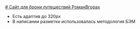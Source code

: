 <a href="https://roma3928.github.io/mountains-html/"># Сайт для брони путешествий РоманВгорах</a>

<ul>
<li>Есть адаптив до 320px</li>
<li>В написании разметки использовалась методология БЭМ</li>
</ul>


